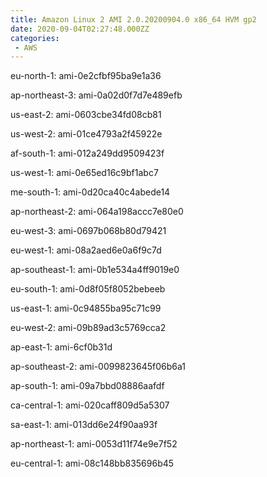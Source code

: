 ```yaml
---
title: Amazon Linux 2 AMI 2.0.20200904.0 x86_64 HVM gp2
date: 2020-09-04T02:27:48.000ZZ
categories:
 - AWS
---
```


eu-north-1: ami-0e2cfbf95ba9e1a36

ap-northeast-3: ami-0a02d0f7d7e489efb

us-east-2: ami-0603cbe34fd08cb81

us-west-2: ami-01ce4793a2f45922e

af-south-1: ami-012a249dd9509423f

us-west-1: ami-0e65ed16c9bf1abc7

me-south-1: ami-0d20ca40c4abede14

ap-northeast-2: ami-064a198accc7e80e0

eu-west-3: ami-0697b068b80d79421

eu-west-1: ami-08a2aed6e0a6f9c7d

ap-southeast-1: ami-0b1e534a4ff9019e0

eu-south-1: ami-0d8f05f8052bebeeb

us-east-1: ami-0c94855ba95c71c99

eu-west-2: ami-09b89ad3c5769cca2

ap-east-1: ami-6cf0b31d

ap-southeast-2: ami-0099823645f06b6a1

ap-south-1: ami-09a7bbd08886aafdf

ca-central-1: ami-020caff809d5a5307

sa-east-1: ami-013dd6e24f90aa93f

ap-northeast-1: ami-0053d11f74e9e7f52

eu-central-1: ami-08c148bb835696b45

